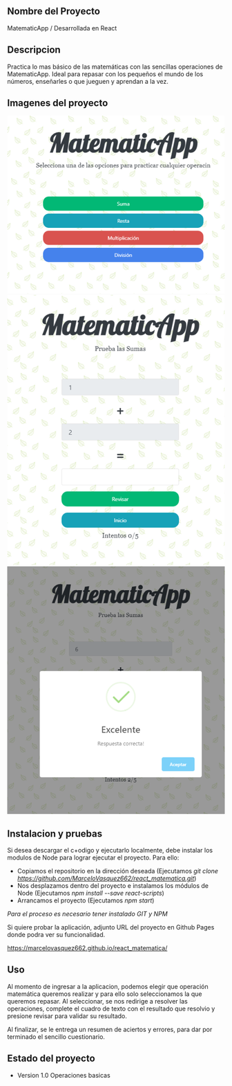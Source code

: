 ## Nombre del Proyecto

MatematicApp / Desarrollada en React

## Descripcion

Practica lo mas básico de las matemáticas con las sencillas operaciones de MatematicApp. Ideal para repasar con los pequeños el mundo de los números, enseñarles o que jueguen y aprendan a la vez.

## Imagenes del proyecto 

![Inicio](https://raw.githubusercontent.com/MarceloVasquez662/react_matematica/master/imagenesProyecto/Inicio.png)
![Operacion](https://raw.githubusercontent.com/MarceloVasquez662/react_matematica/master/imagenesProyecto/Operacion.png)
![Resultado](https://raw.githubusercontent.com/MarceloVasquez662/react_matematica/master/imagenesProyecto/Resultado.png)

## Instalacion y pruebas

Si desea descargar el c+odigo y ejecutarlo localmente, debe instalar los modulos de Node para lograr ejecutar el proyecto. Para ello:

- Copiamos el repositorio en la dirección deseada (Ejecutamos *git clone https://github.com/MarceloVasquez662/react_matematica.git*)
- Nos desplazamos dentro del proyecto e instalamos los módulos de Node (Ejecutamos *npm install --save react-scripts*)
- Arrancamos el proyecto (Ejecutamos *npm start*)

*Para el proceso es necesario tener instalado GIT y NPM*

Si quiere probar la aplicación, adjunto URL del proyecto en Github Pages donde podra ver su funcionalidad. 

https://marcelovasquez662.github.io/react_matematica/

## Uso

Al momento de ingresar a la aplicacion, podemos elegir que operación matemática queremos realizar y para ello solo seleccionamos la que queremos repasar.
Al seleccionar, se nos redirige a resolver las operaciones, complete el cuadro de texto con el resultado que resolvio y presione revisar para validar su resultado.

Al finalizar, se le entrega un resumen de aciertos y errores, para dar por terminado el sencillo cuestionario.

## Estado del proyecto

- Version 1.0
Operaciones basicas



